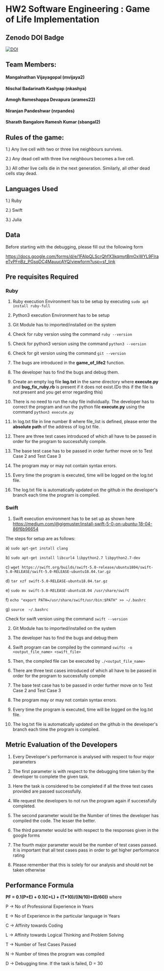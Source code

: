 # HW2 Software Engineering : Game of Life Implementation

## Zenodo DOI Badge
[![DOI](https://zenodo.org/badge/289782467.svg)](https://zenodo.org/badge/latestdoi/289782467)

## Team Members:

#### Mangalnathan Vijayagopal (mvijaya2)

#### Nischal Badarinath Kashyap (nkashya)

#### Amogh Rameshappa Devapura (arames22)

#### Niranjan Pandeshwar (nrpandes)

#### Sharath Bangalore Ramesh Kumar (sbangal2)

## Rules of the game:

1.) Any live cell with two or three live neighbours survives.

2.) Any dead cell with three live neighbours becomes a live cell.

3.) All other live cells die in the next generation. Similarly, all other dead cells stay dead.


## Languages Used

1.) Ruby


2.) Swift


3.) Julia

## Data 
Before starting with the debugging, please fill out the following form

https://docs.google.com/forms/d/e/1FAIpQLScrQhfX3kqmytBmOxWYL9FlraeTvPFnBz_PGsqDC4MauucAYQ/viewform?usp=sf_link

## Pre requisites Required 

### Ruby
1) Ruby execution Environment has to be setup by executing `sudo apt install ruby-full`
2) Python3 execution Environment has to be setup
3) Git Module has to imported/installed on the system
4) Check for ruby version using the command `ruby --version`
5) Check for python3 version using the command `python3 --version`
6) Check for git version using the command `git --version`


7) The bugs are introduced in the **game_of_life2** function.


8) The developer has to find the bugs and debug them.
9) Create an empty log file **log.txt** in the same directory where **execute.py** and **bug_fix_ruby.rb** is present if it does not exist.(Do this if the file is not present and you get error regarding this)
10) There is no need to run the ruby file individually. The developer has to correct the program and run the python file **execute.py** using the command `python3 execute.py`
   
11) In log.txt file in line number 8 where file_list is defined, please enter the **absolute path** of the address of log.txt file.


12) There are three test cases introduced of which all have to be passed in order for the program to successfully compile.
13) The base test case has to be passed in order further move on to Test Case 2 and Test Case 3
14) The program may or may not contain syntax errors.
15) Every time the program is executed, time will be logged on the log.txt file.
16) The log.txt file is automatically updated on the github in the developer's branch each time the program is compiled.

### Swift
1) Swift execution environment has to be set up as shown here https://medium.com/@gigmuster/install-swift-5-0-on-ubuntu-18-04-86f6b96654

The steps for setup are as follows:

a) `sudo apt-get install clang`

b) `sudo apt-get install libcurl4 libpython2.7 libpython2.7-dev`

c) `wget https://swift.org/builds/swift-5.0-release/ubuntu1804/swift-5.0-RELEASE/swift-5.0-RELEASE-ubuntu18.04.tar.gz`

d) `tar xzf swift-5.0-RELEASE-ubuntu18.04.tar.gz`

e) `sudo mv swift-5.0-RELEASE-ubuntu18.04 /usr/share/swift`

f) `echo "export PATH=/usr/share/swift/usr/bin:$PATH" >> ~/.bashrc`

g) `source  ~/.bashrc`

Check for swift version using the command `swift --version`

2) Git Module has to imported/installed on the system

3) The developer has to find the bugs and debug them

4) Swift program can be compiled by the command `swiftc -o <output_file_name> <swift_file>`

5) Then, the compiled file can be executed by `./<output_file_name>`

6) There are three test cases introduced of which all have to be passed in order for the program to successfully compile


7) The base test case has to be passed in order further move on to Test Case 2 and Test Case 3


8) The program may or may not contain syntax errors.


9) Every time the program is executed, time will be logged on the log.txt file.


10) The log.txt file is automatically updated on the github in the developer's branch each time the program is compiled.


## Metric Evaluation of the Developers

1) Every Developer's performance is analysed with respect to four major parameters

2) The first parameter is with respect to the debugging time taken by the developer to complete the given task.

3) Here the task is considered to be completed if all the three test cases provided are passed successfully.

4) We request the developers to not run the program again if successfully completed.

5) The second parameter would be the Number of times the developer has compiled the code. The lesser the better.

6) The third parameter would be with respect to the responses given in the google forms

7) The fourth major parameter would be the number of test cases passed. It is important that all test cases pass in order to get higher performance rating

8) Please remember that this is solely for our analysis and should not be taken otherwise

## Performance Formula

**PF = 0.1(P+E) + 0.1(C+L) + (T*10)/((N/10)+(D/60))**
where

P -> No of Professional Experience in Years

E -> No of Experience in the particular language in Years

C -> Affinity towards Coding

L -> Affinity towards Logical Thinking and Problem Solving

T -> Number of Test Cases Passed

N -> Number of times the program was compiled

D -> Debugging time. If the task is failed, D = 30

